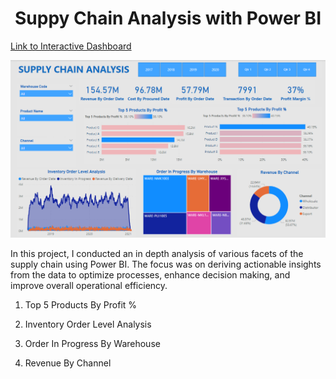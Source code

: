 <p align="center">
<h1 align="center">Suppy Chain Analysis with Power BI</h1>
</p>


[Link to Interactive Dashboard](portfolio-powerbi.html)

![Alt Text](dashboard_supply_chain_analysis.png)


In this project, I conducted an in depth analysis of various facets of the supply chain using Power BI. The focus was on deriving actionable insights from the data to optimize processes, enhance decision making, and improve overall operational efficiency.

1. Top 5 Products By Profit %

2. Inventory Order Level Analysis

3. Order In Progress By Warehouse

4. Revenue By Channel
